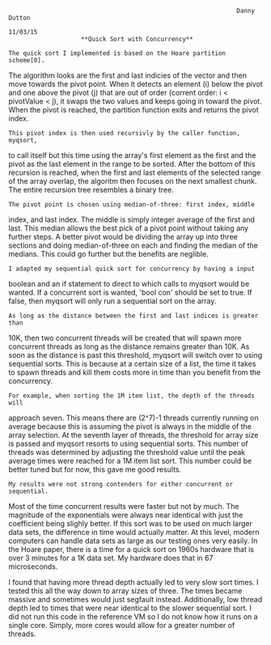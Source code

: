                                                                    Danny Dutton
                                                                       11/03/15
                        **Quick Sort with Concurrency**

	The quick sort I implemented is based on the Hoare partition scheme[0]. 
The algorithm looks are the first and last indicies of the vector and then 
move towards the pivot point. When it detects an element (i) below the pivot 
and one above the pivot (j) that are out of order (corrent order: i < 
pivotValue < j), it swaps the two values and keeps going in toward the pivot. 
When the pivot is reached, the partition function exits and returns the pivot 
index.

	This pivot index is then used recursivly by the caller function, myqsort, 
to call itself but this time using the array's first element as the first and 
the pivot as the last element in the range to be sorted. After the bottom of 
this recursion is reached, when the first and last elements of the selected 
range of the array overlap, the algoritm then focuses on the next smallest 
chunk. The entire recursion tree resembles a binary tree.

	The pivot point is chosen using median-of-three: first index, middle 
index, and last index. The middle is simply integer average of the first and 
last. This median allows the best pick of a pivot point without taking any 
further steps. A better pivot would be dividing the array up into three 
sections and doing median-of-three on each and finding the median of the 
medians. This could go further but the benefits are neglible.

	I adapted my sequential quick sort for concurrency by having a input 
boolean and an if statement to direct to which calls to myqsort would be 
wanted. If a concurrent sort is wanted, 'bool con' should be set to true. If false, then myqsort will only run a sequential sort on the array.

	As long as the distance between the first and last indices is greater than 
10K, then two concurrent threads will be created that will spawn more 
concurrent threads as long as the distance remains greater than 10K. As soon 
as the distance is past this threshold, myqsort will switch over to using 
sequential sorts. This is because at a certain size of a list, the time it 
takes to spawn threads and kill them costs more in time than you benefit from 
the concurrency.

	For example, when sorting the 1M item list, the depth of the threads will 
approach seven. This means there are (2^7)-1 threads currently running on 
average because this is assuming the pivot is always in the middle of the 
array selection. At the seventh layer of threads, the threshold for array size 
is passed and myqsort resorts to using sequential sorts. This number of 
threads was determined by adjusting the threshold value until the peak average 
times were reached for a 1M item list sort. This number could be better tuned 
but for now, this gave me good results.

	My results were not strong contenders for either concurrent or sequential. 
Most of the time concurrent results were faster but not by much. The magnitude 
of the exponentials were always near identical with just the coefficient being 
slighly better. If this sort was to be used on much larger data sets, the 
difference in time would actually matter. At this level, modern computers can 
handle data sets as large as our testing ones very easily. In the Hoare paper, 
there is a time for a quick sort on 1960s hardware that is over 3 minutes for 
a 1K data set. My hardware does that in 67 microseconds.

I found that having more thread depth actually led to very slow sort times. I tested this all the way down to array sizes of three. The times became massive and sometimes would just segfault instead. Additionally, low thread depth led to times that were near identical to the slower sequential sort. I did not run this code in the reference VM so I do not know how it runs on a single core. Simply, more cores would allow for a greater number of threads.

[0]: http://comjnl.oxfordjournals.org/content/5/1/10